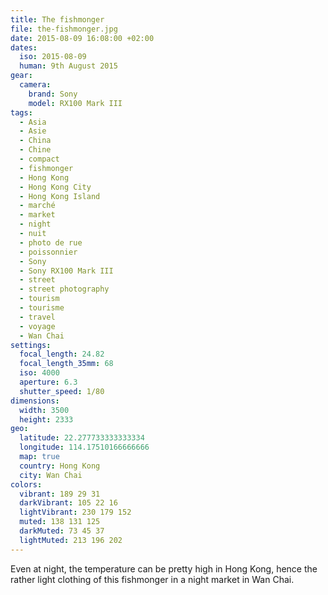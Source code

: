 ```yaml
---
title: The fishmonger
file: the-fishmonger.jpg
date: 2015-08-09 16:08:00 +02:00
dates:
  iso: 2015-08-09
  human: 9th August 2015
gear:
  camera:
    brand: Sony
    model: RX100 Mark III
tags:
  - Asia
  - Asie
  - China
  - Chine
  - compact
  - fishmonger
  - Hong Kong
  - Hong Kong City
  - Hong Kong Island
  - marché
  - market
  - night
  - nuit
  - photo de rue
  - poissonnier
  - Sony
  - Sony RX100 Mark III
  - street
  - street photography
  - tourism
  - tourisme
  - travel
  - voyage
  - Wan Chai
settings:
  focal_length: 24.82
  focal_length_35mm: 68
  iso: 4000
  aperture: 6.3
  shutter_speed: 1/80
dimensions:
  width: 3500
  height: 2333
geo:
  latitude: 22.277733333333334
  longitude: 114.17510166666666
  map: true
  country: Hong Kong
  city: Wan Chai
colors:
  vibrant: 189 29 31
  darkVibrant: 105 22 16
  lightVibrant: 230 179 152
  muted: 138 131 125
  darkMuted: 73 45 37
  lightMuted: 213 196 202
---
```


Even at night, the temperature can be pretty high in Hong Kong, hence the rather light clothing of this fishmonger in a night market in Wan Chai.
